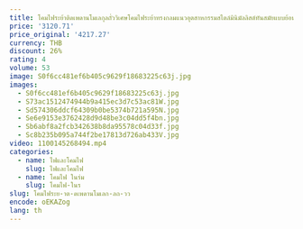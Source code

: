 ```yaml
---
title: โคมไฟระย้าติดเพดานโมเลกุลถั่ววิเศษโคมไฟระย้าทรงกลมแนวอุตสาหกรรมสไตล์มินิมัลลิสต์ทันสมัยแบบย้อนยุคสำหรับห้องนั่งเล่น
price: '3120.71'
price_original: '4217.27'
currency: THB
discount: 26%
rating: 4
volume: 53
image: S0f6cc481ef6b405c9629f18683225c63j.jpg
images:
  - S0f6cc481ef6b405c9629f18683225c63j.jpg
  - S73ac1512474944b9a415ec3d7c53ac81W.jpg
  - Sd574306ddcf64309b0be5374b721a595N.jpg
  - Se6e9153e3762428d9d48be3c04dd5f4bn.jpg
  - Sb6abf8a2fcb342638b8da95578c04d33f.jpg
  - Sc8b235b095a744f2be17813d726ab433V.jpg
video: 1100145268494.mp4
categories:
  - name: ไฟและโคมไฟ
    slug: ไฟและโคมไฟ
  - name: โคมไฟ ในร่ม
    slug: โคมไฟ-ในร
slug: โคมไฟระย-าต-ดเพดานโมเลก-ลถ-วว
encode: oEKAZog
lang: th
---
```

  